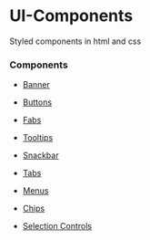 # UI-Components
Styled components in html and css

### Components

- [Banner](https://utpl-rank.github.io/UI-Components/components/banner/)
- [Buttons](https://utpl-rank.github.io/UI-Components/components/buttons/)

- [Fabs](https://utpl-rank.github.io/UI-Components/components/fabs/)

- [Tooltips](https://utpl-rank.github.io/UI-Components/components/Tooltips/)

- [Snackbar](https://utpl-rank.github.io/UI-Components/components/Snackbars/)

- [Tabs](https://utpl-rank.github.io/UI-Components/components/tabs/)

- [Menus](https://utpl-rank.github.io/UI-Components/components/menus/)

- [Chips](https://utpl-rank.github.io/UI-Components/components/chips/)

- [Selection Controls]()